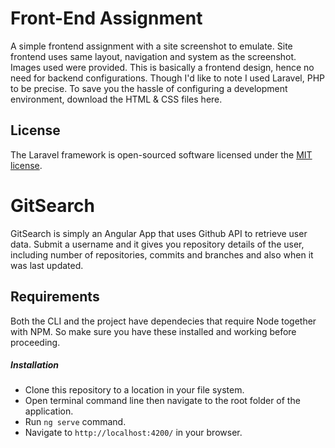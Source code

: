 # Front-End Assignment
A simple frontend assignment with a site screenshot to emulate. Site frontend uses same layout, navigation and system as the screenshot. Images used were provided. This is basically a frontend design, hence no need for backend configurations. Though I'd like to note I used Laravel, PHP to be precise. To save you the hassle of configuring a development environment, download the HTML & CSS files here.

## License

The Laravel framework is open-sourced software licensed under the [MIT license](http://opensource.org/licenses/MIT).

# GitSearch

GitSearch is simply an Angular App that uses Github API to retrieve user data. Submit a username and it gives you repository details of the user, including number of repositories, commits and branches and also when it was last updated.

## Requirements

Both the CLI and the project have dependecies that require Node together with NPM. So make sure you have these installed and working before proceeding.

##### Installation

- Clone this repository to a location in your file system.
- Open terminal command line then navigate to the root folder of the application.
- Run `ng serve` command.
- Navigate to `http://localhost:4200/` in your browser.

